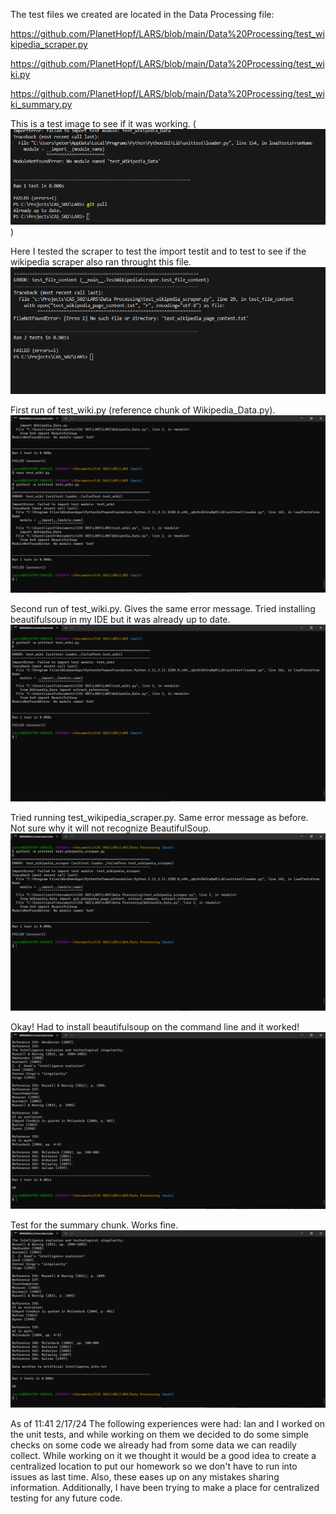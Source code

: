 
The test files we created are located in the Data Processing file:

https://github.com/PlanetHopf/LARS/blob/main/Data%20Processing/test_wikipedia_scraper.py

https://github.com/PlanetHopf/LARS/blob/main/Data%20Processing/test_wiki.py

https://github.com/PlanetHopf/LARS/blob/main/Data%20Processing/test_wiki_summary.py

This is a test image to see if it was working.
(![](image.png))


Here I tested the scraper to test the import testit and to test to see if the wikipedia scraper also ran throught this file.
![](PeterTest1.png)


First run of test_wiki.py (reference chunk of Wikipedia_Data.py).
![](Ian_test1.png)


Second run of test_wiki.py. Gives the same error message. Tried installing beautifulsoup in my IDE but it was already up to date.
![](Ian_test2.png)


Tried running test_wikipedia_scraper.py. Same error message as before. Not sure why it will not recognize BeautifulSoup.
![](Ian_test3.png)


Okay! Had to install beautifulsoup on the command line and it worked!
![](Ian_test4.png)


Test for the summary chunk. Works fine.
![](Ian_test5.png)



As of 11:41 2/17/24 The following experiences were had:
Ian and I worked on the unit tests, and while working on them we decided to do some simple checks on some code we already had from some data we can readily collect. While working on it we thought it would be a good idea to create a centralized location to put our homework so we don't have to run into issues as last time. Also, these eases up on any mistakes sharing information. Additionally, I have been trying to make a place for centralized testing for any future code.
